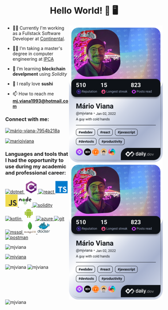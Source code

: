 <h1 align="center">Hello World! 👋 🖥️</h1>

<a href="https://app.daily.dev/mjviana"><img align="right" src="./devcard.png" width="300" alt="Mário Viana's Dev Card"/></a>
<a href="https://app.daily.dev/mjviana"><img align="right" src="https://github.com/mjviana/mjviana/blob/main/devcard.png" width="300" alt="Mário Viana's Dev Card"/></a>

- 🧑‍💻 Currently I'm working as a Fullstack Software Developer at [Continental](https://www.continental-pneus.pt/).

- 🧑‍🎓 I’m taking a master's degree in computer engineering at [IPCA](https://ipca.pt/)

- 🌱 I’m learning **blockchain develpment** using *Solidity*

- 🍣 I really love **sushi**

- 📫 How to reach me **mj.viana1993@hotmail.com**

<h3 align="left">Connect with me:</h3>
<p align="left">
<a href="https://linkedin.com/in/mário-viana-7954b218a" target="blank"><img align="center" src="https://raw.githubusercontent.com/rahuldkjain/github-profile-readme-generator/master/src/images/icons/Social/linked-in-alt.svg" alt="mário-viana-7954b218a" height="30" width="40" /></a>

<a href="https://instagram.com/mariojviana" target="blank"><img align="center" src="https://raw.githubusercontent.com/rahuldkjain/github-profile-readme-generator/master/src/images/icons/Social/instagram.svg" alt="mariojviana" height="30" width="40" /></a>
</p>

<h3 align="left">Languages and tools that I had the opportunity to use during my academic and professional career:</h3>
<p align="left"> 
<a href="https://dotnet.microsoft.com/" target="_blank" rel="noreferrer"> <img src="https://raw.githubusercontent.com/dotnet/brand/29878855347e055ff15675471f7043fda3e92cea/logo/dotnet-logo.svg" alt="dotnet" width="40" height="40"/> </a>
<a href="https://www.w3schools.com/cs/" target="_blank" rel="noreferrer"> <img src="https://raw.githubusercontent.com/devicons/devicon/master/icons/csharp/csharp-original.svg" alt="csharp" width="40" height="40"/> </a>
<a href="https://react.dev/" target="_blank" rel="noreferrer"> <img src="https://cdn.worldvectorlogo.com/logos/react-1.svg" alt="react" width="40" height="40"/> </a>
<a href="https://www.typescriptlang.org/" target="_blank" rel="noreferrer"> <img src="https://raw.githubusercontent.com/devicons/devicon/master/icons/typescript/typescript-original.svg" alt="typescript" width="40" height="40"/> </a>
<a href="https://developer.mozilla.org/en-US/docs/Web/JavaScript" target="_blank" rel="noreferrer"> <img src="https://raw.githubusercontent.com/devicons/devicon/master/icons/javascript/javascript-original.svg" alt="javascript" width="40" height="40"/> </a>
<a href="https://nodejs.org" target="_blank" rel="noreferrer"> <img src="https://raw.githubusercontent.com/devicons/devicon/master/icons/nodejs/nodejs-original-wordmark.svg" alt="nodejs" width="40" height="40"/> </a>
<a href="https://docs.soliditylang.org/en/v0.8.24/" target="_blank" rel="noreferrer"> <img src="https://www.svgrepo.com/show/374088/solidity.svg" alt="solidity" width="40" height="40"/> </a>
<a href="https://kotlinlang.org" target="_blank" rel="noreferrer"> <img src="https://www.vectorlogo.zone/logos/kotlinlang/kotlinlang-icon.svg" alt="kotlin" width="40" height="40"/> </a>
<a href="https://developer.android.com" target="_blank" rel="noreferrer"> <img src="https://raw.githubusercontent.com/devicons/devicon/master/icons/android/android-original-wordmark.svg" alt="android" width="40" height="40"/> </a>
<a href="https://azure.microsoft.com/en-in/" target="_blank" rel="noreferrer"> <img src="https://www.vectorlogo.zone/logos/microsoft_azure/microsoft_azure-icon.svg" alt="azure" width="40" height="40"/> </a>
<a href="https://git-scm.com/" target="_blank" rel="noreferrer"> <img src="https://www.vectorlogo.zone/logos/git-scm/git-scm-icon.svg" alt="git" width="40" height="40"/> </a> 
<a href="https://www.microsoft.com/en-us/sql-server" target="_blank" rel="noreferrer"> <img src="https://www.svgrepo.com/show/303229/microsoft-sql-server-logo.svg" alt="mssql" width="40" height="40"/> </a>
<a href="https://www.mongodb.com/" target="_blank" rel="noreferrer"> <img src="https://raw.githubusercontent.com/devicons/devicon/master/icons/mongodb/mongodb-original-wordmark.svg" alt="mongodb" width="40" height="40"/> </a>
<a href="https://www.docker.com/" target="_blank" rel="noreferrer"> <img src="https://raw.githubusercontent.com/devicons/devicon/master/icons/docker/docker-original-wordmark.svg" alt="docker" width="40" height="40"/> </a>
<a href="https://postman.com" target="_blank" rel="noreferrer"> <img src="https://www.vectorlogo.zone/logos/getpostman/getpostman-icon.svg" alt="postman" width="40" height="40"/> </a>
</p>

<p align="left"> <img src="https://komarev.com/ghpvc/?username=mjviana&label=Profile%20views&color=d83b7d&style=flat" alt="mjviana" /> </p>

<p align="left"> <a href="https://github.com/ryo-ma/github-profile-trophy"><img src="https://github-profile-trophy.vercel.app/?username=mjviana&no-bg=true&margin-w=15&theme=radical" alt="mjviana" /></a> </p>

<img align="left" width="48%" src="https://github-readme-stats.vercel.app/api/top-langs?username=mjviana&show_icons=true&locale=en&layout=compact&theme=radical" alt="mjviana" />

<img align="center" width="48%" src="https://github-readme-stats.vercel.app/api?username=mjviana&show_icons=true&locale=en&theme=radical" alt="mjviana" />
<img align="center" width="48%"  src="https://github-readme-streak-stats.herokuapp.com/?user=mjviana&theme=radical" alt="mjviana" />
